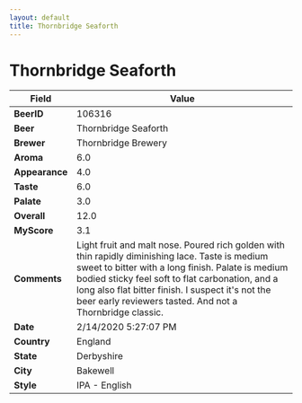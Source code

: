 ```yaml
---
layout: default
title: Thornbridge Seaforth
---
```


# Thornbridge Seaforth

| Field         | Value     |
|---------------|-----------|
| **BeerID** | 106316 |
| **Beer** | Thornbridge Seaforth |
| **Brewer** | Thornbridge Brewery |
| **Aroma** | 6.0 |
| **Appearance** | 4.0 |
| **Taste** | 6.0 |
| **Palate** | 3.0 |
| **Overall** | 12.0 |
| **MyScore** | 3.1 |
| **Comments** | Light fruit and malt nose. Poured rich golden with thin rapidly diminishing lace. Taste is medium sweet to bitter with a long finish. Palate is medium bodied sticky feel soft to flat carbonation, and a long also flat bitter finish. I suspect it's not the beer early reviewers tasted. And not a Thornbridge classic. |
| **Date** | 2/14/2020 5:27:07 PM |
| **Country** | England |
| **State** | Derbyshire |
| **City** | Bakewell |
| **Style** | IPA - English |
